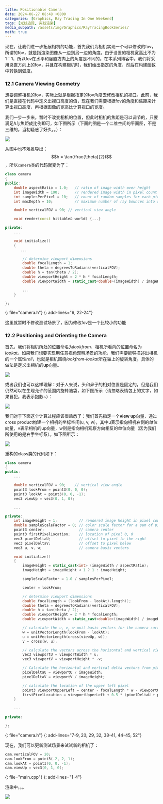 ```yaml
---
title: Positionable Camera
date: 2024-06-27 08:48 +0800
categories: [Graphics, Ray Tracing In One Weekend]
tags: [光线追踪, 离线渲染]
media_subpath: /assets/img/Graphics/RayTracingBookSeries/
math: true
---
```


现在，让我们进一步拓展相机的功能，首先我们为相机实现一个可以修改的fov，所谓的fov，就是指渲染图像从一边到另一边的角度。由于设置的相机宽高比不为1：1，所以fov在水平和竖直方向上的角度是不同的，在本系列博客中，我们将采用竖直方向上的fov，并且在构建相机时，我们给出指定的角度，然后在构建函数中转换到弧度。

### 12.1 Camera Viewing Geometry

想要调整相机的fov，实际上就是根据指定的fov角度去修改相机的视口。此前，我们是直接在代码中定义出视口高度的值，现在我们需要根据fov的角度和焦距来计算出视口高度，再根据图像的宽高比计算视口的宽度。

我们一步一步来，暂时不改变相机的位置，但此时相机的焦距是可以调节的，只要满足*h*与焦距成比例即可，如下图所示（下面的图是一个二维空间的平面图，不是三维的，当初疑惑了好久。。）：

![](fig-1.18-cam-view-geom.jpg)

从图中也不难推导出：$$h = \tan(\frac{\theta}{2})$$，所以`camera`类的代码就变为了：

```c++
class camera
{
public:
    double aspectRatio = 1.0;   // ratio of image width over height
    int imageWidth = 100;       // rendered image width in pixel count
    int samplesPerPixel = 10;   // count of random samples for each pixel
    int maxDepth = 10;          // maximum number of ray bounces into scene

    double verticalFOV = 90; // vertical view angle

    void render(const hittable& world) {...}

private:
    ...

    void initialize()
    {
       ...

        // determine viewport dimensions
        double focalLength = 1;
        double theta = degreesToRadians(verticalFOV);
        double h = tan(theta / 2);
        double viewportHeight = 2 * h * focalLength;
        double viewportWidth = static_cast<double>(imageWidth) / imageHeight * viewportHeight;

        ...
    }

};
```
{: file="camera.h"}
{: add-lines="9, 22-24"}

这里就暂时不修改测试场景了，因为修改fov是一个比较小的功能

### 12.2 Positioning and Orienting the Camera

首先，我们将相机所处的位置命名为*lookfrom*，相机所看向的位置命名为*lookat*。如果我们想要实现用任意视角观察场景的功能，我们需要能够描述出相机的一个属性*roll*，也就是相机围绕*lookfrom-lookat*所在轴上的旋转角度。具体的做法是定义出相机的**up**向量。

![](fig-1.19-cam-view-dir.jpg)

或者我们也可以这样理解：对于人来说，头和鼻子的相对位置是固定的，但是我们仍然可以在生理允许的范围内旋转脑袋，如下图所示（请忽略表情包上的文字，如果冒犯，我表示抱歉~）：

![](rolling-head.jpg)

我们对于下面这个计算过程应该很熟悉了：我们首先指定一个**view up**向量，通过cross product构建一个相机的坐标空间(u, v, w)，其中u表示指向相机右侧的单位向量，v表示相机的up向量，w则是指向相机观察方向相反的单位向量（因为我们所使用的是右手坐标系）。如下图所示：

![](fig-1.20-cam-view-up.jpg)

重构的class类的代码如下：

```c++
class camera
{
public:
    ...

    double verticalFOV = 90;    // vertical view angle
    point3 lookFrom = point3(0, 0, 0);
    point3 lookAt = point3(0, 0, -1);
    vec3 viewUp = vec3(0, 1, 0);

    ...

private:
    int imageHeight = 1;          // rendered image height in pixel count
    double sampleScaleFactor = 0; // color scale factor for a sum of pixel samples
    point3 center;                // camera center
    point3 firstPixelLocation;    // location of pixel 0, 0
    vec3 pixelDeltaU;             // offset to pixel to the right
    vec3 pixelDeltaV;             // offset to pixel below
    vec3 u, v, w;                 // camera basis vectors

    void initialize()
    {
        imageHeight = static_cast<int> (imageWidth / aspectRatio);
        imageHeight = imageHeight < 1 ? 1 : imageHeight;

        sampleScaleFactor = 1.0 / samplesPerPixel;

        center = lookFrom;

        // determine viewport dimensions
        double focalLength = (lookFrom - lookAt).length();
        double theta = degreesToRadians(verticalFOV);
        double h = tan(theta / 2);
        double viewportHeight = 2 * h * focalLength;
        double viewportWidth = static_cast<double>(imageWidth) / imageHeight * viewportHeight;

        // calculate the u, v, w unit basis vectors for the camera current position
        w = unitVectorLength(lookFrom - lookAt);
        u = unitVectorLength(cross(viewUp, w));
        v = cross(w, u);

        // calculate the vectors across the horizontal and vertical viewport edges
        vec3 viewportU = viewportWidth * u;
        vec3 viewportV = viewportHeight * -v;

        // Calculate the horizontal and vertical delta vectors from pixel to pixel
        pixelDeltaU = viewportU / imageWidth;
        pixelDeltaV = viewportV / imageHeight;

        // calculate the location of the upper left pixel
        point3 viewportUpperLeft = center - focalLength * w - viewportU / 2 - viewportV / 2;
        firstPixelLocation = viewportUpperLeft + 0.5 * (pixelDeltaU + pixelDeltaV);
    }

	...
    
private:

};
```
{: file="camera.h"}
{: add-lines="7-9, 20, 29, 32,  38-41, 44-45, 52"}

现在，我们可以更新测试场景来试试新的相机了：

```c++
cam.verticalFOV = 20;
cam.lookFrom = point3(-2, 2, 1);
cam.lookAt = point3(0, 0, -1);
cam.viewUp = vec3(0, 1, 0);
```
{: file="main.cpp"}
{: add-lines="1-4"}

渲染中。。。

![](img-1.21-view-zoom.png)
